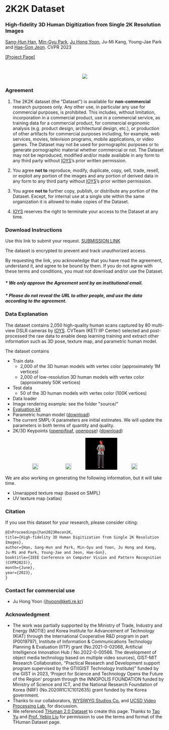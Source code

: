 # 2K2K Dataset
### High-fidelity 3D Human Digitization from Single 2K Resolution Images
[Sang-Hun Han](https://sanghunhan92.github.io/conference/2K2K/), [Min-Gyu Park](https://scholar.google.co.uk/citations?user=VUj1ZWoAAAAJ&hl=en), [Ju Hong Yoon](https://scholar.google.com/citations?user=Y4mReV4AAAAJ&hl=en), Ju-Mi Kang, Young-Jae Park and [Hae-Gon Jeon](https://sites.google.com/site/hgjeoncv/).  CVPR 2023

[[Project Page]](https://sanghunhan92.github.io/conference/2K2K/)

<br/>
<p align="center">
  <img src="./2K2K - 1.png"/>
</p>



### Agreement
1. The 2K2K dataset (the "Dataset") is available for **non-commercial** research purposes only. Any other use, in particular any use for commercial purposes, is prohibited. This includes, without limitation, incorporation in a commercial product, use in a commercial service, as training data for a commercial product, for commercial ergonomic analysis (e.g. product design, architectural design, etc.), or production of other artifacts for commercial purposes including, for example, web services, movies, television programs, mobile applications, or video games. The Dataset may not be used for pornographic purposes or to generate pornographic material whether commercial or not. The Dataset may not be reproduced, modified and/or made available in any form to any third party without [IOYS](http://ioys.co.kr/)’s prior written permission.

2. You agree **not to** reproduce, modify, duplicate, copy, sell, trade, resell, or exploit any portion of the images and any portion of derived data in any form to any third party without [IOYS](http://ioys.co.kr/)’s prior written permission.

3. You agree **not to** further copy, publish, or distribute any portion of the Dataset. Except, for internal use at a single site within the same organization it is allowed to make copies of the Dataset.

4. [IOYS](http://ioys.co.kr/) reserves the right to terminate your access to the Dataset at any time.


### Download Instructions 

Use this link to submit your request. [SUBMISSION LINK](https://forms.gle/rVmcHCenChZx6jVV7)

The dataset is encrypted to prevent and track unauthorized access.

By requesting the link, you acknowledge that you have read the agreement, understand it, and agree to be bound by them. If you do not agree with these terms and conditions, you must not download and/or use the Dataset.

##### * We only approve the Agreement sent by an institutional email. 
##### * Please do not reveal the URL to other people, and use the data according to the agreement.


### Data Explanation
The dataset contains 2,050 high-quality human scans captured by 80 multi-view DSLR cameras by [IOYS](http://ioys.co.kr/). CVTeam (KETI IIP Center) selected and post-processed the raw data to enable deep learning training and extract other information such as 3D pose, texture map, and parametric human model.

The dataset contains
- Train data
    * 2,000 of the 3D human models with vertex color (approximately 1M vertices)
    * 2,000 of low-resolution 3D human models with vertex color (approximately 50K vertices)
- Test data
    * 50 of the 3D human models with vertex color (100K vertices)
- Data loader
- Image rendering example: see the folder "source/"
- [Evaluation kit](https://github.com/SangHunHan92/2K2K)
- Parametric human model ([download](https://www.dropbox.com/scl/fi/ic3gpnz5ngr4lxquhyhyn/smplx.zip?rlkey=m1u2mfe0uvq5rz08si04jm0af&dl=0))
- The current SMPL-X parameters are initial estimates. We will update the parameters in both terms of quantity and quality. 
- 2K/3D Keypoints ([openpifpaf](https://github.com/openpifpaf/openpifpaf), [openpose](https://github.com/CMU-Perceptual-Computing-Lab/openpose))
  ([download](https://www.dropbox.com/scl/fi/6qb3a70nxjtug0lcxtrhc/keypoints.zip?rlkey=1f6rnacpfnipl3b0p9wx2z09v&dl=0))

<p align="center">
   <img src="./asset/00029.gif" width="20%" height="20%" /> <img src="./asset/00005.gif" width="20%" height="20%" /> <img src="./asset/00025.gif" width="20%" height="20%" /> <img src="./asset/00044.gif" width="20%" height="20%" />
</p>

We are also working on generating the following information, but it will take time.
- Unwrapped texture map (based on SMPL)
- UV texture map (xatlas)

  
### Citation
If you use this dataset for your research, please consider citing:
```
@InProceedings{han2023Recon2K,
title={High-fidelity 3D Human Digitization from Single 2K Resolution Images},
author={Han, Sang-Hun and Park, Min-Gyu and Yoon, Ju Hong and Kang, Ju-Mi and Park, Young-Jae and Jeon, Hae-Gon},
booktitle={IEEE Conference on Computer Vision and Pattern Recognition (CVPR2023)},
month={June},
year={2023},
}
```



### Contact for commercial use
- Ju Hong Yoon (jhyoon@keti.re.kr)



### Acknowledgment
- The work was partially supported by the Ministry of Trade, Industry and Energy (MOTIE) and Korea Institute for Advancement of Technology (KIAT) through the International Cooperative R&D program in part (P0019797), Institute of Information & Communications Technology Planning & Evaluation (IITP) grant (No.2021-0-02068, Artificial Intelligence Innovation Hub / No.2022-0-00566. The development of object media technology based on multiple video sources), GIST-MIT Research Collaboration, “Practical Research and Development support program supervised by the GTI(GIST Technology Institute)” funded by the GIST in 2023, ‘Project for Science and Technology Opens the Future of the Region’ program through the INNOPOLIS FOUNDATION funded by Ministry of Science and ICT, and the National Research Foundation of Korea (NRF) (No.2020R1C1C1012635) grant funded by the Korea government.
- Thanks to our collaborators, [WYSIWYG Studios Co.](http://www.wswgstudios.com/) and [UCSD Video Processing Lab](http://videoprocessing.ucsd.edu/), for discussion.
- We referenced [THuman 2.0 Dataset](https://github.com/ytrock/THuman2.0-Dataset) to create this page. Thanks to [Tao Yu](https://ytrock.com/) and [Prof. Yebin Liu](http://www.liuyebin.com/) for permission to use the terms and format of the THuman Dataset page.
